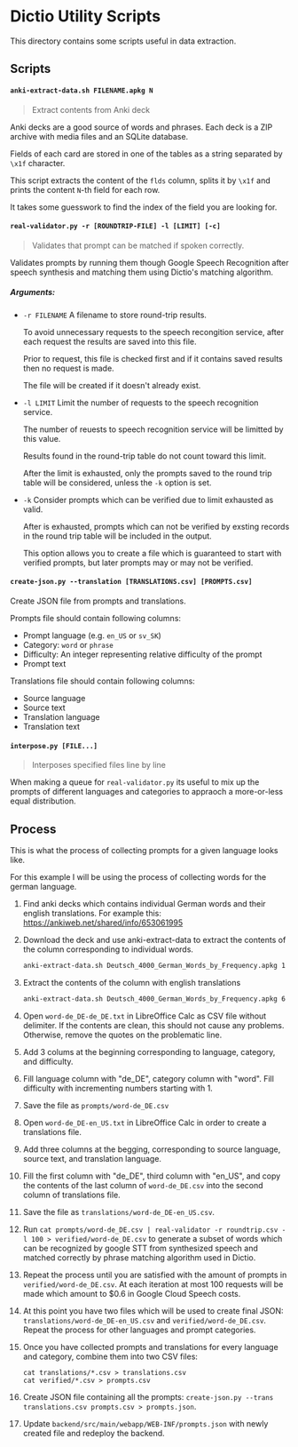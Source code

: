 # Dictio Utility Scripts

This directory contains some scripts useful in data extraction.




## Scripts

#### `anki-extract-data.sh FILENAME.apkg N`

> Extract contents from Anki deck

Anki decks are a good source of words and phrases. Each deck is a ZIP archive with media files and an SQLite database. 

Fields of each card are stored in one of the tables as a string separated by `\x1f` character.

This script extracts the content of the `flds` column, splits it by `\x1f` and prints the content `N`-th field for each row.

It takes some guesswork to find the index of the field you are looking for.

#### `real-validator.py -r [ROUNDTRIP-FILE] -l [LIMIT] [-c]`

> Validates that prompt can be matched if spoken correctly.

Validates prompts by running them though Google Speech Recognition after speech synthesis and matching them using Dictio's matching algorithm.

##### Arguments:

- `-r FILENAME` A filename to store round-trip results.
  
  To avoid unnecessary requests to the speech recongition service, after each request the results are saved into this file.
  
  Prior to request, this file is checked first and if it contains saved results then no request is made.
  
  The file will be created if it doesn't already exist.

- `-l LIMIT` Limit the number of requests to the speech recognition service.

	The number of reuests to speech recognition service will be limitted by this value.
	
	Results found in the round-trip table do not count toward this limit.
	
	After the limit is exhausted, only the prompts saved to the round trip table will be considered, unless the `-k` option is set.

- `-k` Consider prompts which can be verified due to limit exhausted as valid.

	After is exhausted, prompts which can not be verified by exsting records in the round trip table will be included in the output.

	This option allows you to create a file which is guaranteed to start with verified prompts, but later prompts may or may not be verified.
	
#### `create-json.py --translation [TRANSLATIONS.csv] [PROMPTS.csv]` 

Create JSON file from prompts and translations.

Prompts file should contain following columns:

- Prompt language (e.g. `en_US` or `sv_SK`)
- Category: `word` or `phrase`
- Difficulty: An integer representing relative difficulty of the prompt
- Prompt text

Translations file should contain following columns:

- Source language
- Source text
- Translation language
- Translation text 

#### `interpose.py [FILE...]`

> Interposes specified files line by line

When making a queue for `real-validator.py` its useful to mix up the prompts of different languages and categories to appraoch a more-or-less equal distribution.

## Process

This is what the process of collecting prompts for a given language looks like.

For this example I will be using the process of collecting words for the german language.

1. Find anki decks which contains individual German words and their english translations.
   For example this: https://ankiweb.net/shared/info/653061995

2. Download the deck and use anki-extract-data to extract the contents of the column corresponding to individual words.

   ```bash
   anki-extract-data.sh Deutsch_4000_German_Words_by_Frequency.apkg 1 > word-de_DE-de_DE.txt
   ```

3. Extract the contents of the column with english translations   

   ```bash
   anki-extract-data.sh Deutsch_4000_German_Words_by_Frequency.apkg 6 > word-de_DE-en_US.txt
   ```

4. Open `word-de_DE-de_DE.txt` in LibreOffice Calc as CSV file without delimiter. If the contents are clean, this should not cause any problems. Otherwise, remove the quotes on the problematic line.

5. Add 3 colums at the beginning corresponding to language, category, and difficulty.

6. Fill language column with "de_DE", category column with "word". Fill difficulty with incrementing numbers starting with 1.

7. Save the file as `prompts/word-de_DE.csv`

8. Open `word-de_DE-en_US.txt` in LibreOffice Calc in order to create a translations file.

9. Add three columns at the begging, corresponding to source language, source text, and translation language.

10. Fill the first column with "de_DE", third column with "en_US", and copy the contents of the last column of `word-de_DE.csv` into the second column of translations file.

11. Save the file as `translations/word-de_DE-en_US.csv`.

12. Run `cat prompts/word-de_DE.csv | real-validator -r roundtrip.csv -l 100 > verified/word-de_DE.csv` to generate a subset of words which can be recognized by google STT from synthesized speech and matched correctly by phrase matching algorithm used in Dictio.

13. Repeat the process until you are satisfied with the amount of prompts in `verified/word-de_DE.csv`. At each iteration at most 100 requests will be made which amount to $0.6 in Google Cloud Speech costs.

14. At this point you have two files which will be used to create final JSON: `translations/word-de_DE-en_US.csv` and `verified/word-de_DE.csv`. Repeat the process for other languages and prompt categories.

15. Once you have collected prompts and translations for every language and category, combine them into two CSV files:
	```
	cat translations/*.csv > translations.csv
	cat verified/*.csv > prompts.csv
	```
	
16. Create JSON file containing all the prompts: `create-json.py --trans translations.csv prompts.csv > prompts.json`.

17. Update `backend/src/main/webapp/WEB-INF/prompts.json` with newly created file and redeploy the backend.

